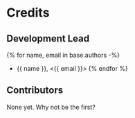 # Credits

## Development Lead

[//]: # ({# pkglts, doc)

{% for name, email in base.authors -%}
* {{ name }}, <{{ email }}>
{% endfor %}

[//]: # (#})

## Contributors

None yet. Why not be the first?
